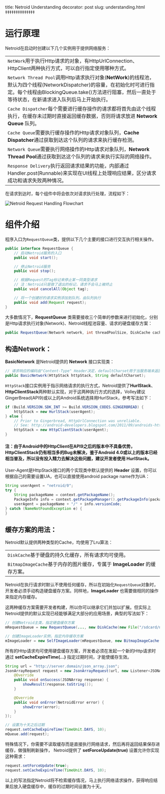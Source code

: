 title: Netroid Understanding
decorator: post
slug: understanding.html
‡‡‡‡‡‡‡‡‡‡‡‡‡‡

# 运行原理

Netroid在启动时创建以下几个实例用于提供网络服务：

| |
| :------------- |
| `NetWork`用于执行Http请求的对象，有HttpUrlConnection、HttpClient两种执行方式，可以自行指定使用哪种方式。 |
| `Network Thread Pool`调用Http请求执行对象(**NetWork**)的线程池，默认为四个线程(NetworkDispatcher)的容量，在初始化时可进行指定。每个线程由BlockingQueue.take()方法进行阻塞，然后一直处于等待状态，在新请求进入队列后马上开始执行。 |
| `Cache Dispatcher`每个需要进行缓存操作的请求都将首先由这个线程执行，在缓存未过期时直接返回缓存数据，否则将请求放进 **Network Queue** 队列。 |
| `Cache Queue`需要执行缓存操作的Http请求对象队列，**Cache Dispatcher**通过获取到达这个队列的请求来执行缓存检测。 |
| `Network Queue`需要执行网络操作的Http请求对象队列，**Network Thread Pool**通过获取到达这个队列的请求来执行实际的网络操作。 |
| `Response Delivery`执行返回请求结果的功能，内部通过Handler.post(Runnable)来实现在UI线程上处理响应结果，区分请求成功和请求失败两种情况。 |

在请求到达时，每个组件中将会依次对请求执行处理，流程如下：

![Netroid Request Handling Flowchart](/netroid_request_handling_flowchart.png "Netroid Request Handling Flowchart")


# 组件介绍

程序入口为`RequestQueue`类，提供以下几个主要的接口进行交互执行相关操作。

```java
public interface RequestQueue {
    // 启动Netroid服务的入口
    public void start();

    // 停止Netroid服务
    public void stop();

    // 根据Request的Tag标记来停止某一同类型请求
    // 注：Netroid只是做了退出的标记，请求不会马上被终止
    public void cancelAll(Object tag);

    // 将一个创建好的请求实例添加到队列，由队列执行
    public void add(Request request);
}
```

大多数情况下，**RequestQueue** 类需要接收三个简单的参数来进行初始化，分别是Http请求执行对象(Network)、Netroid线程池容量、请求的硬盘缓存方案：

```java
public RequestQueue(Network network, int threadPoolSize, DiskCache cache);
```

## 构造Network：

**BasicNetwork** 是Netroid提供的 **Network** 接口实现类：

```java
// 请求响应的编码由"Content-Type" Header决定，defaultCharset用于当服务端未返回编码方式时的默认选择
public BasicNetwork(HttpStack httpStack, String defaultCharset);
```

`HttpStack`接口实例用于指示网络请求的执行方式，Netroid提供了**HurlStack**、**HttpClientStack**两种默认实现，对于这两种执行方式的选择，Volley建议GingerBread(API9)或以上的Android系统选择用HurlStack，参考写法如下：

```java
if (Build.VERSION.SDK_INT >= Build.VERSION_CODES.GINGERBREAD) {
    httpStack = new HurlStack(userAgent);
} else {
    // Prior to Gingerbread, HttpUrlConnection was unreliable.
    // See: http://android-developers.blogspot.com/2011/09/androids-http-clients.html
    httpStack = new HttpClientStack(userAgent);
}
```

#### 注：由于Android中的HttpClient在API9之后的版本中不具备优势，HttpClientStack仍有相当多的Bug未解决，鉴于Android 4.0或以上的版本已经相当普及，所以没有投入精力去解决这些问题，建议开发者使用 **HurlStack**。

User-Agent是HttpStack接口的两个实现类中默认提供的 **Header** 设置，你可以根据自己的需要设置UA，也可以直接使用android package name作为UA：

```java
String userAgent = "netroid/0";
try {
    String packageName = context.getPackageName();
    PackageInfo info = context.getPackageManager().getPackageInfo(packageName, 0);
    userAgent = packageName + "/" + info.versionCode;
} catch (NameNotFoundException e) {
}
```

## 缓存方案的用法：

Netroid默认提供两种类型的Cache，均使用了Lru算法：

| |
| :------------- |
| `DiskCache`基于硬盘的持久化缓存，所有请求均可使用。 |
| `BitmapImageCache`基于内存的图片缓存，专属于 **ImageLoader** 的缓存方案。 |

Netroid在执行请求时默认不使用任何缓存，所以在初始化`RequestQueue`对象时，开发者必须手动构造硬盘缓存方案。同样地，**ImageLoader** 也需要做相同的操作来指定内存缓存。

这两种缓存方案需要开发者构建，所以你可以继承它们并加以扩展。但实际上Netroid提供的默认实现已经能够满足大部分的应用场景，典型的写法如下：

```java
// 创建Netroid主类，指定硬盘缓存方案
mRequestQueue = new RequestQueue(..., new DiskCache(new File("/sdcard/netroid/"), 50 * 1024 * 1024));

// 创建ImageLoader实例，指定内存缓存方案
mImageLoader = new SelfImageLoader(mRequestQueue, new BitmapImageCache(2 * 1024 * 1024));
```

所有的Http请求均可使用硬盘缓存方案，开发者必须在发起一个新的Http请求时通过 **setCacheExpireTime(...)** 指定过期时间，才能使缓存生效。

```java
String url = "http://server.domain/json_array.json";
JsonArrayRequest request = new JsonArrayRequest(url, new Listener<JSONArray>() {
    @Override
    public void onSuccess(JSONArray response) {
        showResult(response.toString());
    }

    @Override
    public void onError(NetroidError error) {
        showError(error);
    }
});

// 设置为十天之后过期
request.setCacheExpireTime(TimeUnit.DAYS, 10);
mQueue.add(request);
```

特殊情况下，你需要不读取缓存而是直接执行网络请求，然后再将返回结果保存进缓存，做强制刷新操作，
Netroid提供了 **setForceUpdate(true)** 设置允许你实现这种需求：

```java
request.setForceUpdate(true);
request.setCacheExpireTime(TimeUnit.DAYS, 10);
```

以上的写法指定Netroid将不检索缓存情况，马上执行网络请求操作，获得响应结果后放入硬盘缓存中，缓存的过期时间设置为十天。

